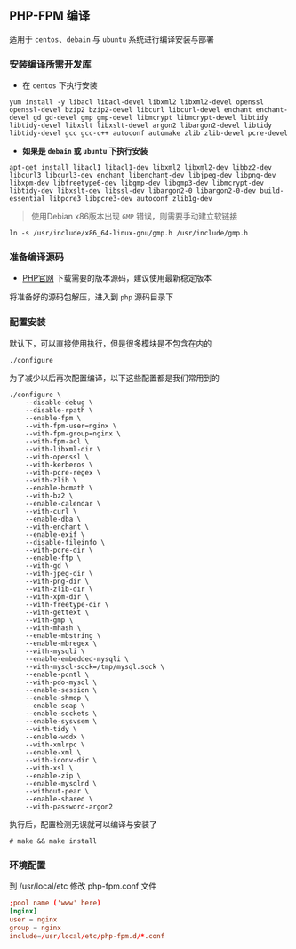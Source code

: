 ## PHP-FPM 编译

适用于 `centos`、`debain` 与 `ubuntu` 系统进行编译安装与部署

### 安装编译所需开发库

- 在 `centos` 下执行安装

```shell script
yum install -y libacl libacl-devel libxml2 libxml2-devel openssl openssl-devel bzip2 bzip2-devel libcurl libcurl-devel enchant enchant-devel gd gd-devel gmp gmp-devel libmcrypt libmcrypt-devel libtidy libtidy-devel libxslt libxslt-devel argon2 libargon2-devel libtidy libtidy-devel gcc gcc-c++ autoconf automake zlib zlib-devel pcre-devel
```

- **如果是 `debain` 或 `ubuntu` 下执行安装**

```shell script
apt-get install libacl1 libacl1-dev libxml2 libxml2-dev libbz2-dev libcurl3 libcurl3-dev enchant libenchant-dev libjpeg-dev libpng-dev libxpm-dev libfreetype6-dev libgmp-dev libgmp3-dev libmcrypt-dev libtidy-dev libxslt-dev libssl-dev libargon2-0 libargon2-0-dev build-essential libpcre3 libpcre3-dev autoconf zlib1g-dev
```

> 使用Debian x86版本出现 `GMP` 错误，则需要手动建立软链接

```shell script
ln -s /usr/include/x86_64-linux-gnu/gmp.h /usr/include/gmp.h
```

### 准备编译源码

- [PHP官网](http://php.net/downloads.php) 下载需要的版本源码，建议使用最新稳定版本

将准备好的源码包解压，进入到 `php` 源码目录下

### 配置安装

默认下，可以直接使用执行，但是很多模块是不包含在内的

```shell script
./configure
```

为了减少以后再次配置编译，以下这些配置都是我们常用到的

```shell script
./configure \
    --disable-debug \
    --disable-rpath \
    --enable-fpm \
    --with-fpm-user=nginx \
    --with-fpm-group=nginx \
    --with-fpm-acl \
    --with-libxml-dir \
    --with-openssl \
    --with-kerberos \
    --with-pcre-regex \
    --with-zlib \
    --enable-bcmath \
    --with-bz2 \
    --enable-calendar \
    --with-curl \
    --enable-dba \
    --with-enchant \
    --enable-exif \
    --disable-fileinfo \
    --with-pcre-dir \
    --enable-ftp \
    --with-gd \
    --with-jpeg-dir \
    --with-png-dir \
    --with-zlib-dir \
    --with-xpm-dir \
    --with-freetype-dir \
    --with-gettext \
    --with-gmp \
    --with-mhash \
    --enable-mbstring \
    --enable-mbregex \
    --with-mysqli \
    --enable-embedded-mysqli \
    --with-mysql-sock=/tmp/mysql.sock \
    --enable-pcntl \
    --with-pdo-mysql \
    --enable-session \
    --enable-shmop \
    --enable-soap \
    --enable-sockets \
    --enable-sysvsem \
    --with-tidy \
    --enable-wddx \
    --with-xmlrpc \
    --enable-xml \
    --with-iconv-dir \
    --with-xsl \
    --enable-zip \
    --enable-mysqlnd \
    --without-pear \
    --enable-shared \
    --with-password-argon2
```

执行后，配置检测无误就可以编译与安装了

```shell
# make && make install
```

### 环境配置

到 /usr/local/etc 修改 php-fpm.conf 文件

```conf
;pool name ('www' here)
[nginx]
user = nginx
group = nginx
include=/usr/local/etc/php-fpm.d/*.conf
```

